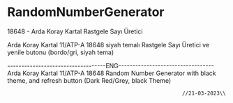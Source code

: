 # RandomNumberGenerator
18648 - Arda Koray Kartal  Rastgele Sayı Üretici

Arda Koray Kartal 11/ATP-A 18648
siyah temalı Rastgele Sayı Üretici ve yenile butonu (bordo/gri, siyah tema)
                                                                                                                      
-----------------------------------ENG----------------------------------
Arda Koray Kartal 11/ATP-A 18648
Random Number Generator with black theme, and refresh button (Dark Red/Grey, black Theme)
                                                                    
                                                            //21-03-2023\\
